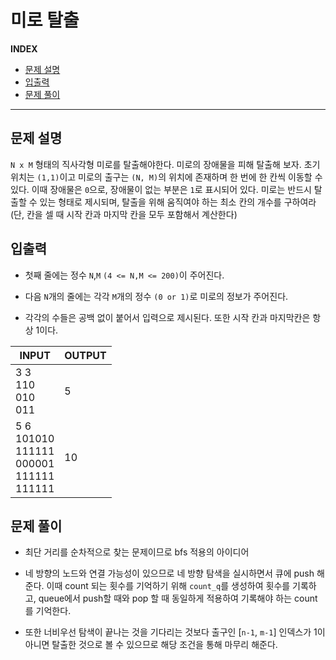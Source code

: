 # 미로 탈출

**INDEX**
- [문제 설명](#문제-설명)
- [입출력](#입출력)
- [문제 풀이](#문제-풀이)
---

## 문제 설명

`N x M` 형태의 직사각형 미로를 탈출해야한다. 미로의 장애물을 피해 탈출해 보자. 초기 위치는 `(1,1)`이고 미로의 출구는 `(N, M)`의 위치에 존재하며 한 번에 한 칸씩 이동할 수 있다. 이때 장애물은 `0`으로, 장애물이 없는 부분은 `1`로 표시되어 있다. 미로는 반드시 탈출할 수 있는 형태로 제시되며, 탈출을 위해 움직여야 하는 최소 칸의 개수를 구하여라(단, 칸을 셀 때 시작 칸과 마지막 칸을 모두 포함해서 계산한다)

## 입출력

- 첫째 줄에는 정수 `N`,`M` `(4 <= N,M <= 200)`이 주어진다. 

- 다음 `N`개의 줄에는 각각 `M`개의 정수 `(0 or 1)`로 미로의 정보가 주어진다.

- 각각의 수들은 공백 없이 붙어서 입력으로 제시된다. 또한 시작 칸과 마지막칸은 항상 1이다.


| INPUT | OUTPUT |
|-------|--------|
| 3 3<br>110<br>010<br>011|5|
| 5 6<br>101010<br>111111<br>000001<br>111111<br>111111  | 10    |

## 문제 풀이

- 최단 거리를 순차적으로 찾는 문제이므로 bfs 적용의 아이디어

- 네 방향의 노드와 연결 가능성이 있으므로 네 방향 탐색을 실시하면서 큐에 push 해준다. 이때 count 되는 횟수를 기억하기 위해 `count_q`를 생성하여 횟수를 기록하고, queue에서 push할 때와 pop 할 때 동일하게 적용하여 기록해야 하는 count를 기억한다.

- 또한 너비우선 탐색이 끝나는 것을 기다리는 것보다 출구인 [`n-1`, `m-1`] 인덱스가 1이 아니면 탈출한 것으로 볼 수 있으므로 해당 조건을 통해 마무리 해준다.